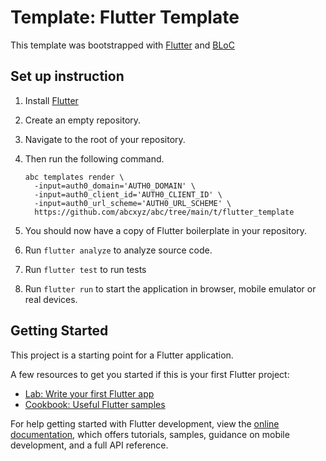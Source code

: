 # Template: Flutter Template

This template was bootstrapped with [Flutter](https://docs.flutter.dev/reference/flutter-cli)
and [BLoC](https://pub.dev/packages/flutter_bloc)

## Set up instruction

1. Install [Flutter](https://docs.flutter.dev/get-started/install)

1. Create an empty repository. 

1. Navigate to the root of your repository.

1. Then run the following command.

    ```
    abc templates render \
      -input=auth0_domain='AUTH0_DOMAIN' \
      -input=auth0_client_id='AUTH0_CLIENT_ID' \
      -input=auth0_url_scheme='AUTH0_URL_SCHEME' \
      https://github.com/abcxyz/abc/tree/main/t/flutter_template
    ```

1. You should now have a copy of Flutter boilerplate in your repository.

1. Run `flutter analyze` to analyze source code.

1. Run `flutter test` to run tests

1. Run `flutter run` to start the application in browser, mobile emulator
or real devices.

## Getting Started

This project is a starting point for a Flutter application.

A few resources to get you started if this is your first Flutter project:

- [Lab: Write your first Flutter app](https://docs.flutter.dev/get-started/codelab)
- [Cookbook: Useful Flutter samples](https://docs.flutter.dev/cookbook)

For help getting started with Flutter development, view the
[online documentation](https://docs.flutter.dev/), which offers tutorials,
samples, guidance on mobile development, and a full API reference.
